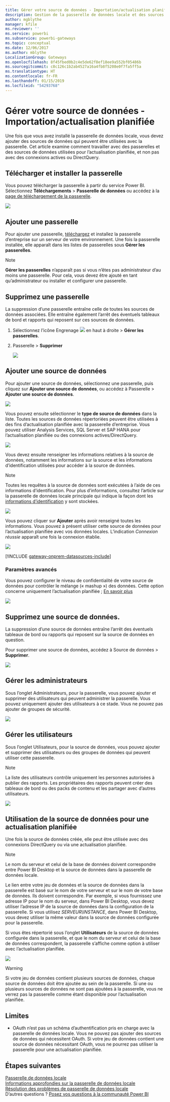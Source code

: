 ```yaml
---
title: Gérer votre source de données - Importation/actualisation planifiée
description: Gestion de la passerelle de données locale et des sources de données associées. Cet article porte spécifiquement sur les sources de données qui peuvent être utilisées avec les fonctions d’importation et d’actualisation planifiée.
author: mgblythe
manager: kfile
ms.reviewer: ''
ms.service: powerbi
ms.subservice: powerbi-gateways
ms.topic: conceptual
ms.date: 12/06/2017
ms.author: mblythe
LocalizationGroup: Gateways
ms.openlocfilehash: 8f45fbed0b2c4e5de62f8ef18ee9a552bf05486b
ms.sourcegitcommit: c8c126c1b2ab4527a16a4fb8f5208e0f7fa5ff5a
ms.translationtype: HT
ms.contentlocale: fr-FR
ms.lasthandoff: 01/15/2019
ms.locfileid: "54293768"
---
```

# <a name="manage-your-data-source---importscheduled-refresh"></a>Gérer votre source de données - Importation/actualisation planifiée
Une fois que vous avez installé la passerelle de données locale, vous devez ajouter des sources de données qui peuvent être utilisées avec la passerelle. Cet article examine comment travailler avec des passerelles et des sources de données utilisées pour l’actualisation planifiée, et non pas avec des connexions actives ou DirectQuery.

## <a name="download-and-install-the-gateway"></a>Télécharger et installer la passerelle
Vous pouvez télécharger la passerelle à partir du service Power BI. Sélectionnez **Téléchargements** > **Passerelle de données** ou accédez à la [page de téléchargement de la passerelle](https://go.microsoft.com/fwlink/?LinkId=698861).

![](media/service-gateway-enterprise-manage-scheduled-refresh/powerbi-download-data-gateway.png)

## <a name="add-a-gateway"></a>Ajouter une passerelle
Pour ajouter une passerelle, [téléchargez](https://go.microsoft.com/fwlink/?LinkId=698863) et installez la passerelle d’entreprise sur un serveur de votre environnement. Une fois la passerelle installée, elle apparaît dans les listes de passerelles sous **Gérer les passerelles**.

> [!NOTE]
> **Gérer les passerelles** n’apparaît pas si vous n’êtes pas administrateur d’au moins une passerelle. Pour cela, vous devez être ajouté en tant qu’administrateur ou installer et configurer une passerelle.
> 
> 

## <a name="remove-a-gateway"></a>Supprimez une passerelle
La suppression d’une passerelle entraîne celle de toutes les sources de données associées.  Elle entraîne également l’arrêt des éventuels tableaux de bord et rapports qui reposent sur ces sources de données.

1. Sélectionnez l’icône Engrenage ![](media/service-gateway-enterprise-manage-scheduled-refresh/pbi_gearicon.png) en haut à droite > **Gérer les passerelles**.
2. Passerelle > **Supprimer**
   
   ![](media/service-gateway-enterprise-manage-scheduled-refresh/datasourcesettings7.png)

## <a name="add-a-data-source"></a>Ajouter une source de données
Pour ajouter une source de données, sélectionnez une passerelle, puis cliquez sur **Ajouter une source de données**, ou accédez à Passerelle > **Ajouter une source de données**.

![](media/service-gateway-enterprise-manage-scheduled-refresh/datasourcesettings1.png)

Vous pouvez ensuite sélectionner le **type de source de données** dans la liste. Toutes les sources de données répertoriées peuvent être utilisées à des fins d’actualisation planifiée avec la passerelle d’entreprise. Vous pouvez utiliser Analysis Services, SQL Server et SAP HANA pour l’actualisation planifiée ou des connexions actives/DirectQuery.

![](media/service-gateway-enterprise-manage-scheduled-refresh/datasourcesettings2.png)

Vous devez ensuite renseigner les informations relatives à la source de données, notamment les informations sur la source et les informations d’identification utilisées pour accéder à la source de données.

> [!NOTE]
> Toutes les requêtes à la source de données sont exécutées à l’aide de ces informations d’identification. Pour plus d’informations, consultez l’article sur la passerelle de données locale principale qui indique la façon dont les [informations d’identification](service-gateway-onprem.md#credentials) y sont stockées.
> 
> 

![](media/service-gateway-enterprise-manage-scheduled-refresh/datasourcesettings3-oracle.png)

Vous pouvez cliquer sur **Ajouter** après avoir renseigné toutes les informations.  Vous pouvez à présent utiliser cette source de données pour l’actualisation planifiée avec vos données locales. L’indication *Connexion réussie* apparaît une fois la connexion établie.

![](media/service-gateway-enterprise-manage-scheduled-refresh/datasourcesettings4.png)

<!-- Shared Install steps Include -->
[!INCLUDE [gateway-onprem-datasources-include](./includes/gateway-onprem-datasources-include.md)]

### <a name="advanced-settings"></a>Paramètres avancés
Vous pouvez configurer le niveau de confidentialité de votre source de données pour contrôler le mélange (« mashup ») des données. Cette option concerne uniquement l’actualisation planifiée ; [En savoir plus](https://support.office.com/article/Privacy-levels-Power-Query-CC3EDE4D-359E-4B28-BC72-9BEE7900B540)

![](media/service-gateway-enterprise-manage-scheduled-refresh/datasourcesettings9.png)

## <a name="remove-a-data-source"></a>Supprimez une source de données.
La suppression d’une source de données entraîne l’arrêt des éventuels tableaux de bord ou rapports qui reposent sur la source de données en question.  

Pour supprimer une source de données, accédez à Source de données > **Supprimer**.

![](media/service-gateway-enterprise-manage-scheduled-refresh/datasourcesettings6.png)

## <a name="manage-administrators"></a>Gérer les administrateurs
Sous l’onglet Administrateurs, pour la passerelle, vous pouvez ajouter et supprimer des utilisateurs qui peuvent administrer la passerelle. Vous pouvez uniquement ajouter des utilisateurs à ce stade. Vous ne pouvez pas ajouter de groupes de sécurité.

![](media/service-gateway-enterprise-manage-scheduled-refresh/datasourcesettings8.png)

## <a name="manage-users"></a>Gérer les utilisateurs
Sous l’onglet Utilisateurs, pour la source de données, vous pouvez ajouter et supprimer des utilisateurs ou des groupes de données qui peuvent utiliser cette passerelle.

> [!NOTE]
> La liste des utilisateurs contrôle uniquement les personnes autorisées à publier des rapports. Les propriétaires des rapports peuvent créer des tableaux de bord ou des packs de contenu et les partager avec d’autres utilisateurs.
> 
> 

![](media/service-gateway-enterprise-manage-scheduled-refresh/datasourcesettings5.png)

## <a name="using-the-data-source-for-scheduled-refresh"></a>Utilisation de la source de données pour une actualisation planifiée
Une fois la source de données créée, elle peut être utilisée avec des connexions DirectQuery ou via une actualisation planifiée.

> [!NOTE]
> Le nom du serveur et celui de la base de données doivent correspondre entre Power BI Desktop et la source de données dans la passerelle de données locale.
> 
> 

Le lien entre votre jeu de données et la source de données dans la passerelle est basé sur le nom de votre serveur et sur le nom de votre base de données. Ils doivent correspondre. Par exemple, si vous fournissez une adresse IP pour le nom du serveur, dans Power BI Desktop, vous devez utiliser l’adresse IP de la source de données dans la configuration de la passerelle. Si vous utilisez *SERVEUR\INSTANCE*, dans Power BI Desktop, vous devez utiliser la même valeur dans la source de données configurée pour la passerelle.

Si vous êtes répertorié sous l’onglet **Utilisateurs** de la source de données configurée dans la passerelle, et que le nom du serveur et celui de la base de données correspondent, la passerelle s’affiche comme option à utiliser avec l’actualisation planifiée.

![](media/service-gateway-enterprise-manage-scheduled-refresh/powerbi-gateway-enterprise-schedule-refresh.png)

> [!WARNING]
> Si votre jeu de données contient plusieurs sources de données, chaque source de données doit être ajoutée au sein de la passerelle. Si une ou plusieurs sources de données ne sont pas ajoutées à la passerelle, vous ne verrez pas la passerelle comme étant disponible pour l’actualisation planifiée.
> 
> 

## <a name="limitations"></a>Limites
* OAuth n’est pas un schéma d’authentification pris en charge avec la passerelle de données locale. Vous ne pouvez pas ajouter des sources de données qui nécessitent OAuth. Si votre jeu de données contient une source de données nécessitant OAuth, vous ne pourrez pas utiliser la passerelle pour une actualisation planifiée.

## <a name="next-steps"></a>Étapes suivantes
[Passerelle de données locale](service-gateway-onprem.md)  
[Informations approfondies sur la passerelle de données locale](service-gateway-onprem-indepth.md)  
[Résolution des problèmes de passerelle de données locale](service-gateway-onprem-tshoot.md)  
D’autres questions ? [Posez vos questions à la communauté Power BI](http://community.powerbi.com/)

